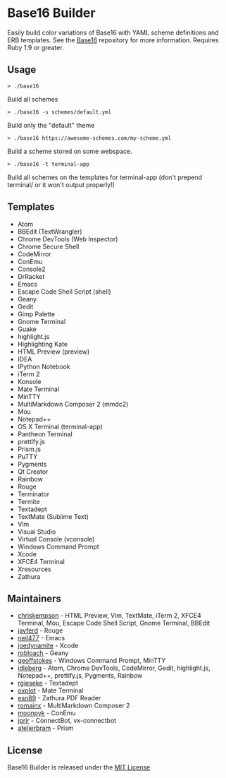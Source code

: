 # Base16 Builder
Easily build color variations of Base16 with YAML scheme definitions and ERB templates.
See the [Base16](https://github.com/chriskempson/base16) repository for more information.
Requires Ruby 1.9 or greater.

## Usage
    > ./base16
Build all schemes

    > ./base16 -s schemes/default.yml
Build only the "default" theme

    > ./base16 https://awesome-schemes.com/my-scheme.yml
Build a scheme stored on some webspace.

    > ./base16 -t terminal-app
Build all schemes on the templates for terminal-app (don't prepend terminal/ or it won't output properly!)

## Templates
* Atom
* BBEdit (TextWrangler)
* Chrome DevTools (Web Inspector)
* Chrome Secure Shell
* CodeMirror
* ConEmu
* Console2
* DrRacket
* Emacs
* Escape Code Shell Script (shell)
* Geany
* Gedit
* Gimp Palette
* Gnome Terminal
* Guake
* highlight.js
* Highlighting Kate
* HTML Preview (preview)
* IDEA
* IPython Notebook
* iTerm 2
* Konsole
* Mate Terminal
* MinTTY
* MultiMarkdown Composer 2 (mmdc2)
* Mou
* Notepad++
* OS X Terminal (terminal-app)
* Pantheon Terminal
* prettify.js
* Prism.js
* PuTTY
* Pygments
* Qt Creator
* Rainbow
* Rouge
* Terminator
* Termite
* Textadept
* TextMate (Sublime Text)
* Vim
* Visual Studio
* Virtual Console (vconsole)
* Windows Command Prompt
* Xcode
* XFCE4 Terminal
* Xresources
* Zathura

## Maintainers
* [chriskempson](https://github.com/chriskempson) - HTML Preview, Vim, TextMate, iTerm 2, XFCE4 Terminal, Mou, Escape Code Shell Script, Gnome Terminal, BBEdit
* [jayferd](https://github.com/jayferd) - Rouge
* [neil477](https://github.com/neil477) - Emacs
* [joedynamite](https://github.com/joedynamite) - Xcode
* [robloach](https://github.com/robloach) - Geany
* [geoffstokes](https://github.com/geoffstokes) - Windows Command Prompt, MinTTY
* [idleberg](https://github.com/idleberg) - Atom, Chrome DevTools, CodeMirror, Gedit, highlight.js, Notepad++, prettify.js, Pygments, Rainbow
* [rgieseke](https://github.com/rgieseke) - Textadept
* [oxplot](https://github.com/oxplot) - Mate Terminal
* [esn89](https://github.com/esn89) - Zathura PDF Reader
* [romainx](https://github.com/romainx) - MultiMarkdown Composer 2
* [moonpyk](https://github.com/moonpyk) - ConEmu
* [jprjr](https://github.com/jprjr) - ConnectBot, vx-connectbot
* [atelierbram](https://github.com/atelierbram) - Prism

## License
Base16 Builder is released under the [MIT License](https://github.com/chriskempson/base16-builder/blob/master/LICENSE.md)
